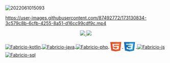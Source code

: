 ![2022061015093](https://user-images.githubusercontent.com/87492772/173130538-a9597e6e-36a2-4e89-aaed-a4126155c286.gif)


https://user-images.githubusercontent.com/87492772/173130834-3c579c8b-6cfb-4255-8a51-d16cc99cdf9c.mp4


<div align="center">
  <a href="https://github.com/Fabricio-Fernandes51">
  <img height="170em" src="https://github-readme-stats.vercel.app/api?username=Fabricio-Fernandes51&show_icons=true&theme=dark&include_all_commits=true&count_private=true"/>
  <img height="170em" src="https://github-readme-stats.vercel.app/api/top-langs/?username=Fabricio-Fernandes51&layout=compact&langs_count=7&theme=dark"/>
</div>
  
<div style="display: inline_block"><br>
  <img align="center" alt="Fabricio-kotlin" height="30" width="40" src="https://cdn.jsdelivr.net/gh/devicons/devicon/icons/kotlin/kotlin-original.svg">
  <img align="center" alt="Fabricio-java" height="30" width="40" src="https://cdn.jsdelivr.net/gh/devicons/devicon/icons/java/java-original.svg">
  <img align="center" alt="Fabricio-php" height="30" width="40" src="https://cdn.jsdelivr.net/gh/devicons/devicon/icons/php/php-original.svg">
  <img align="center" alt="Fabricio-html" height="30" width="40" src="https://raw.githubusercontent.com/devicons/devicon/master/icons/html5/html5-original.svg">
  <img align="center" alt="Fabricio-css" height="30" width="40" src="https://raw.githubusercontent.com/devicons/devicon/master/icons/css3/css3-original.svg">
  <img align="center" alt="Fabricio-js" height="30" width="40" src="https://cdn.jsdelivr.net/gh/devicons/devicon/icons/javascript/javascript-original.svg">
  <img align="center" alt="Fabricio-sql" height="30" width="40" src="https://cdn.jsdelivr.net/gh/devicons/devicon/icons/mysql/mysql-original.svg">
  
</div>
  
  ##
  

